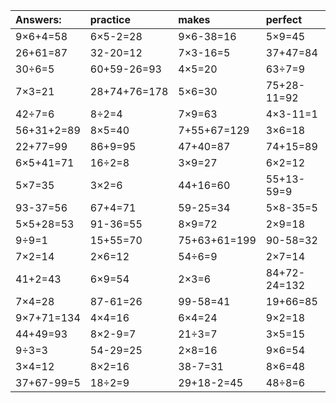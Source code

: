 | Answers: | practice | makes | perfect | ! |
| :--- | :--- | :--- | :--- | :--- |
| 9×6+4=58 | 6×5-2=28 | 9×6-38=16 | 5×9=45 | 87+12=99 | 
| 26+61=87 | 32-20=12 | 7×3-16=5 | 37+47=84 | 87-12=75 | 
| 30÷6=5 | 60+59-26=93 | 4×5=20 | 63÷7=9 | 6÷3=2 | 
| 7×3=21 | 28+74+76=178 | 5×6=30 | 75+28-11=92 | 1+8=9 | 
| 42÷7=6 | 8÷2=4 | 7×9=63 | 4×3-11=1 | 86-69=17 | 
| 56+31+2=89 | 8×5=40 | 7+55+67=129 | 3×6=18 | 2×7+21=35 | 
| 22+77=99 | 86+9=95 | 47+40=87 | 74+15=89 | 3×8=24 | 
| 6×5+41=71 | 16÷2=8 | 3×9=27 | 6×2=12 | 1÷1=1 | 
| 5×7=35 | 3×2=6 | 44+16=60 | 55+13-59=9 | 6×9+18=72 | 
| 93-37=56 | 67+4=71 | 59-25=34 | 5×8-35=5 | 30÷5=6 | 
| 5×5+28=53 | 91-36=55 | 8×9=72 | 2×9=18 | 7×6=42 | 
| 9÷9=1 | 15+55=70 | 75+63+61=199 | 90-58=32 | 4×9-24=12 | 
| 7×2=14 | 2×6=12 | 54÷6=9 | 2×7=14 | 42÷6=7 | 
| 41+2=43 | 6×9=54 | 2×3=6 | 84+72-24=132 | 12+75+54=141 | 
| 7×4=28 | 87-61=26 | 99-58=41 | 19+66=85 | 10-8=2 | 
| 9×7+71=134 | 4×4=16 | 6×4=24 | 9×2=18 | 84-56=28 | 
| 44+49=93 | 8×2-9=7 | 21÷3=7 | 3×5=15 | 9×4=36 | 
| 9÷3=3 | 54-29=25 | 2×8=16 | 9×6=54 | 3×5+10=25 | 
| 3×4=12 | 8×2=16 | 38-7=31 | 8×6=48 | 9×3=27 | 
| 37+67-99=5 | 18÷2=9 | 29+18-2=45 | 48÷8=6 | 4×6=24 | 
